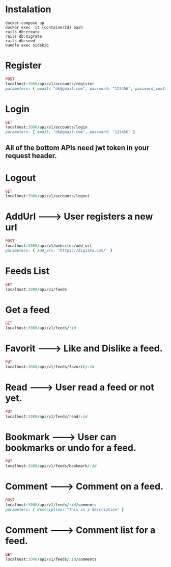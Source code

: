 # Instalation
```docker
docker-compose up
docker exec -it {containerId} bash
rails db:create
rails db:migrate
rails db:seed
bundle exec sidekiq
```


# Register
```ruby
POST
localhost:3000/api/v1/accounts/register
parameters: { email: "dk@gmail.com", password: "123456", password_confirmation: "123456" }
```

# Login
```ruby
GET
localhost:3000/api/v1/accounts/login
parameters: { email: "dk@gmail.com", password: "123456" }
```

## All of the bottom APIs need jwt token in your request header.

# Logout
```ruby
GET
localhost:3000/api/v1/accounts/logout
```

# AddUrl --->  User registers a new url
```ruby
POST
localhost:3000/api/v1/websites/add_url
parameters: { add_url: "https://digiato.com/" }
```

# Feeds List
```ruby
GET
localhost:3000/api/v1/feeds
```

# Get a feed
```ruby
GET
localhost:3000/api/v1/feeds/:id
```

# Favorit ---> Like and Dislike a feed.
```ruby
PUT
localhost:3000/api/v1/feeds/favorit/:id
```

# Read ---> User read a feed or not yet.
```ruby
PUT
localhost:3000/api/v1/feeds/read/:id
```

# Bookmark ---> User can bookmarks or undo for a feed.
```ruby
PUT
localhost:3000/api/v1/feeds/bookmark/:id
```

# Comment ---> Comment on a feed.
```ruby
POST
localhost:3000/api/v1/feeds/:id/comments
parameters: { description: "This is a description" }
```

# Comment ---> Comment list for a feed.
```ruby
GET
localhost:3000/api/v1/feeds/:id/comments
```

